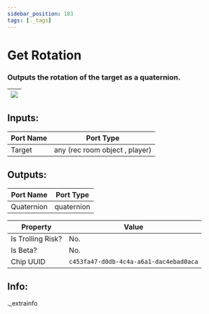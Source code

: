 ```yaml
---
sidebar_position: 183
tags: [._tags]
---
```


# Get Rotation


### Outputs the rotation of the target as a quaternion.

| ![](https://images-ext-2.discordapp.net/external/MPmIaQzlEPmgGWlgi-WxBBXt0Bjv_zWPkg1y1f_sy3s/https/www.recroomcircuits.com/image/circuit/absolute-value?width=206&height=108) |
|-----|

## Inputs:
| Port Name | Port Type |
|-----------|-----------|
| Target | any (rec room object , player) |

## Outputs:
| Port Name | Port Type |
|-----------|-----------|
| Quaternion | quaternion | 

| Property  | Value |
|-------------------|-----------|
| Is Trolling Risk? | No. |
| Is Beta? | No. |
| Chip UUID | `c453fa47-d0db-4c4a-a6a1-dac4ebad0aca` |

## Info:
._extrainfo